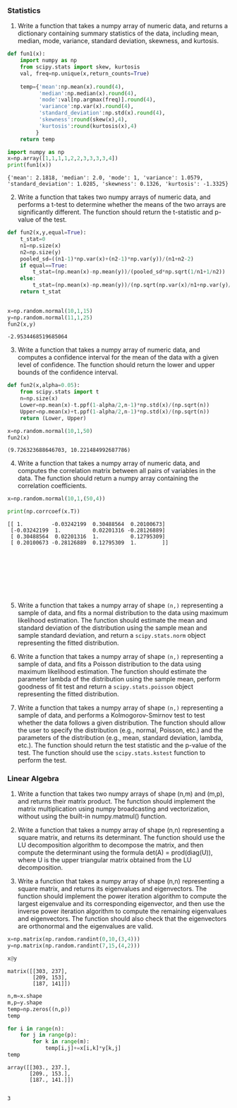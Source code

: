 ### Statistics

1. Write a function that takes a numpy array of numeric data, and returns a dictionary containing summary statistics of the data, including mean, median, mode, variance, standard deviation, skewness, and kurtosis.


```python
def fun1(x):
    import numpy as np
    from scipy.stats import skew, kurtosis
    val, freq=np.unique(x,return_counts=True)
    
    temp={'mean':np.mean(x).round(4), 
          'median':np.median(x).round(4),
          'mode':val[np.argmax(freq)].round(4), 
          'variance':np.var(x).round(4), 
          'standard_deviation':np.std(x).round(4), 
          'skewness':round(skew(x),4), 
          'kurtosis':round(kurtosis(x),4)
         }
    return temp

import numpy as np
x=np.array([1,1,1,1,2,2,3,3,3,3,4])
print(fun1(x))
```

    {'mean': 2.1818, 'median': 2.0, 'mode': 1, 'variance': 1.0579, 'standard_deviation': 1.0285, 'skewness': 0.1326, 'kurtosis': -1.3325}
    

2. Write a function that takes two numpy arrays of numeric data, and performs a t-test to determine whether the means of the two arrays are significantly different. The function should return the t-statistic and p-value of the test.


```python
def fun2(x,y,equal=True):
    t_stat=0
    n1=np.size(x)
    n2=np.size(y)
    pooled_sd=((n1-1)*np.var(x)+(n2-1)*np.var(y))/(n1+n2-2)
    if equal==True:
        t_stat=(np.mean(x)-np.mean(y))/(pooled_sd*np.sqrt(1/n1+1/n2))
    else:
        t_stat=(np.mean(x)-np.mean(y))/(np.sqrt(np.var(x)/n1+np.var(y)/n2))
    return t_stat
    
```


```python
x=np.random.normal(10,1,15)
y=np.random.normal(11,1,25)
fun2(x,y)
```




    -2.9534468519685064



3. Write a function that takes a numpy array of numeric data, and computes a confidence interval for the mean of the data with a given level of confidence. The function should return the lower and upper bounds of the confidence interval.


```python
def fun2(x,alpha=0.05):
    from scipy.stats import t
    n=np.size(x)
    Lower=np.mean(x)-t.ppf(1-alpha/2,n-1)*np.std(x)/(np.sqrt(n))
    Upper=np.mean(x)+t.ppf(1-alpha/2,n-1)*np.std(x)/(np.sqrt(n))
    return (Lower, Upper)
```


```python
x=np.random.normal(10,1,50)
fun2(x)
```




    (9.726323688646703, 10.221484992687786)



4. Write a function that takes a numpy array of numeric data, and computes the correlation matrix between all pairs of variables in the data. The function should return a numpy array containing the correlation coefficients.


```python
x=np.random.normal(10,1,(50,4))
```


```python
print(np.corrcoef(x.T))
```

    [[ 1.         -0.03242199  0.30488564  0.20100673]
     [-0.03242199  1.          0.02201316 -0.28126889]
     [ 0.30488564  0.02201316  1.          0.12795309]
     [ 0.20100673 -0.28126889  0.12795309  1.        ]]
    


```python

```


```python

```


```python

```


```python

```


```python

```


```python

```


```python

```


```python

```

5. Write a function that takes a numpy array of shape `(n,)` representing a sample of data, and fits a normal distribution to the data using maximum likelihood estimation. The function should estimate the mean and standard deviation of the distribution using the sample mean and sample standard deviation, and return a `scipy.stats.norm` object representing the fitted distribution.

6. Write a function that takes a numpy array of shape `(n,)` representing a sample of data, and fits a Poisson distribution to the data using maximum likelihood estimation. The function should estimate the parameter lambda of the distribution using the sample mean, perform goodness of fit test and return a `scipy.stats.poisson` object representing the fitted distribution.

7. Write a function that takes a numpy array of shape `(n,)` representing a sample of data, and performs a Kolmogorov-Smirnov test to test whether the data follows a given distribution. The function should allow the user to specify the distribution (e.g., normal, Poisson, etc.) and the parameters of the distribution (e.g., mean, standard deviation, lambda, etc.). The function should return the test statistic and the p-value of the test. The function should use the `scipy.stats.kstest` function to perform the test.

### Linear Algebra 

1. Write a function that takes two numpy arrays of shape (n,m) and (m,p), and returns their matrix product. The function should implement the matrix multiplication using numpy broadcasting and vectorization, without using the built-in numpy.matmul() function.

2. Write a function that takes a numpy array of shape (n,n) representing a square matrix, and returns its determinant. The function should use the LU decomposition algorithm to decompose the matrix, and then compute the determinant using the formula det(A) = prod(diag(U)), where U is the upper triangular matrix obtained from the LU decomposition.

3. Write a function that takes a numpy array of shape (n,n) representing a square matrix, and returns its eigenvalues and eigenvectors. The function should implement the power iteration algorithm to compute the largest eigenvalue and its corresponding eigenvector, and then use the inverse power iteration algorithm to compute the remaining eigenvalues and eigenvectors. The function should also check that the eigenvectors are orthonormal and the eigenvalues are valid.




```python
x=np.matrix(np.random.randint(0,10,(3,4)))
y=np.matrix(np.random.randint(7,15,(4,2)))
```


```python
x@y
```




    matrix([[303, 237],
            [209, 153],
            [187, 141]])




```python
n,m=x.shape
m,p=y.shape
temp=np.zeros((n,p))
temp

for i in range(n):
    for j in range(p):
        for k in range(m):
            temp[i,j]+=x[i,k]*y[k,j]
temp
```




    array([[303., 237.],
           [209., 153.],
           [187., 141.]])




```python

```




    3




```python

```


```python

```


```python

```
